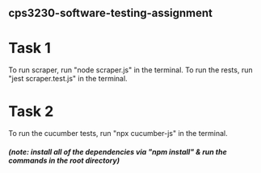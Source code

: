 ## cps3230-software-testing-assignment

# Task 1
To run scraper, run "node scraper.js" in the terminal.
To run the rests, run "jest scraper.test.js" in the terminal.

# Task 2
To run the cucumber tests, run "npx cucumber-js" in the terminal.

##### (note: install all of the dependencies via "npm install" & run the commands in the root directory)
